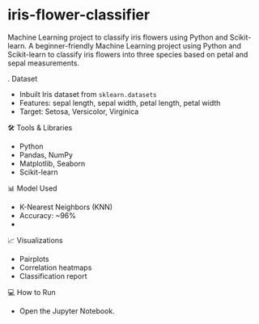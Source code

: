 # iris-flower-classifier
Machine Learning project to classify iris flowers using Python and Scikit-learn.
A beginner-friendly Machine Learning project using Python and Scikit-learn to classify iris flowers into three species based on petal and sepal measurements.

. Dataset
- Inbuilt Iris dataset from `sklearn.datasets`
- Features: sepal length, sepal width, petal length, petal width
- Target: Setosa, Versicolor, Virginica

 🛠️ Tools & Libraries
- Python
- Pandas, NumPy
- Matplotlib, Seaborn
- Scikit-learn

📊 Model Used
- K-Nearest Neighbors (KNN)
- Accuracy: ~96%
- 
 📈 Visualizations
- Pairplots
- Correlation heatmaps
- Classification report
  
 💻 How to Run
- Open the Jupyter Notebook.


